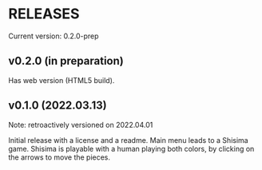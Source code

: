# RELEASES

Current version: 0.2.0-prep

## v0.2.0 (in preparation)

Has web version (HTML5 build).

## v0.1.0 (2022.03.13)

Note: retroactively versioned on 2022.04.01

Initial release with a license and a readme.
Main menu leads to a Shisima game.
Shisima is playable with a human playing both colors, by clicking on the
arrows to move the pieces.

